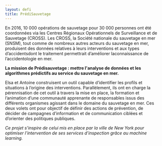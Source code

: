 ```yaml
---
layout: defi
title: PrédiSauvetage
---
```


En 2016, 10 000 opérations de sauvetage pour 30 000 personnes ont été
coordonnées via les Centres Régionaux Opérationnels de Surveillance et
de Sauvetage (CROSS). Les CROSS, la Société nationale du sauvetage en
mer (SNSM), tout comme de nombreux autres acteurs du sauvetage en mer,
produisent des données relatives à leurs interventions et aux types
d’accidentsdont le traitement permettrait d’améliorer laconnaissance
de l’accidentologie en mer.

**La mission de Prédisauvetage : mettre l'analyse de données et les
algorithmes prédictifs au service du sauvetage en mer.**

Elsa et Antoine construisent un outil capable d’identifier les profils
et situations à l’origine des interventions. Parallèlement, ils ont en
charge la pérennisation de cet outil à travers la mise en place, la
formation et l’animation d’une communauté apprenante de responsables
issus des différents organismes agissant dans le domaine du sauvetage
en mer. Ces deux volets ont pour objectif de définir des actions de
prévention, de décider de campagnes d’information et de communication
ciblées et d’orienter des politiques publiques.

_Ce projet s’inspire de celui mis en place par la ville de New York
pour optimiser l’intervention de ses services d’inspection grâce au
machine learning._
